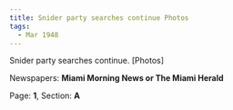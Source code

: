 ```yaml
---  
title: Snider party searches continue Photos  
tags:  
  - Mar 1948  
---  
```

  
Snider party searches continue. [Photos]  
  
Newspapers: **Miami Morning News or The Miami Herald**  
  
Page: **1**, Section: **A** 
